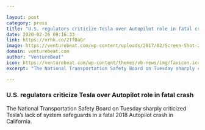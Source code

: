 ```yaml
---

layout: post
category: press
title: "U.S. regulators criticize Tesla over Autopilot role in fatal crash"
date: 2020-02-26 09:16:33
link: https://vrhk.co/2TfDaGr
image: https://venturebeat.com/wp-content/uploads/2017/02/Screen-Shot-2017-02-22-at-7.22.11-PM-e1546289954226.png?w=1200&strip=all
domain: venturebeat.com
author: "VentureBeat"
icon: https://venturebeat.com/wp-content/themes/vb-news/img/favicon.ico
excerpt: "The National Transportation Safety Board on Tuesday sharply criticized Tesla’s lack of system safeguards in a fatal 2018 Autopilot crash in California."

---
```


### U.S. regulators criticize Tesla over Autopilot role in fatal crash

The National Transportation Safety Board on Tuesday sharply criticized Tesla’s lack of system safeguards in a fatal 2018 Autopilot crash in California.